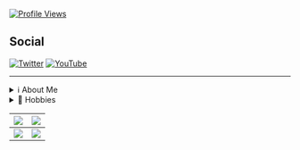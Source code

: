 [![Profile Views](https://visitcount.itsvg.in/api?id=Geedium&label=Profile%20Views&color=1&icon=0&pretty=true)](https://visitcount.itsvg.in)

Social
---
[![Twitter](https://img.shields.io/badge/Twitter-1DA1F2?style=flat&logo=twitter&logoColor=white)](https://twitter.com/geedium)
[![YouTube](https://img.shields.io/badge/YouTube-FF0000?style=flat&logo=youtube&logoColor=white)](https://twitter.com/geedium)

---
<details>
	<summary>ℹ About Me</summary>
</details>

<details>
	<summary>🔷 Hobbies</summary>	
 
 	🎮 Video Games
	📽 Watching Movies 
	
</details>

<table>
  <tbody>
    <tr>
      <th>
        <a href="https://github-profile-summary-cards.vercel.app/api/cards/repos-per-language?username=Geedium">
          <img src="https://github-profile-summary-cards.vercel.app/api/cards/repos-per-language?username=Geedium&theme=dracula"/>
        </a>
      </th>
      <th>
        <a href="https://github-profile-summary-cards.vercel.app/api/cards/most-commit-language?username=Geedium">
          <img src="https://github-profile-summary-cards.vercel.app/api/cards/most-commit-language?username=Geedium&theme=dracula"/>
        </a>
      </th>
    </tr>
  </tbody>
  <tbody>
    <tr>
      <td>
        <a href="https://github-profile-summary-cards.vercel.app/api/cards/stats?username=Geedium">
          <img src="https://github-profile-summary-cards.vercel.app/api/cards/stats?username=Geedium&theme=dracula"/>
        </a>
      </td>
      <td>
        <a href="https://github-profile-summary-cards.vercel.app/api/cards/productive-time?username=Geedium">
          <img src="https://github-profile-summary-cards.vercel.app/api/cards/productive-time?username=Geedium&theme=dracula"/>
        </a>
      </td>
    </tr>
  </tbody>
</table>
